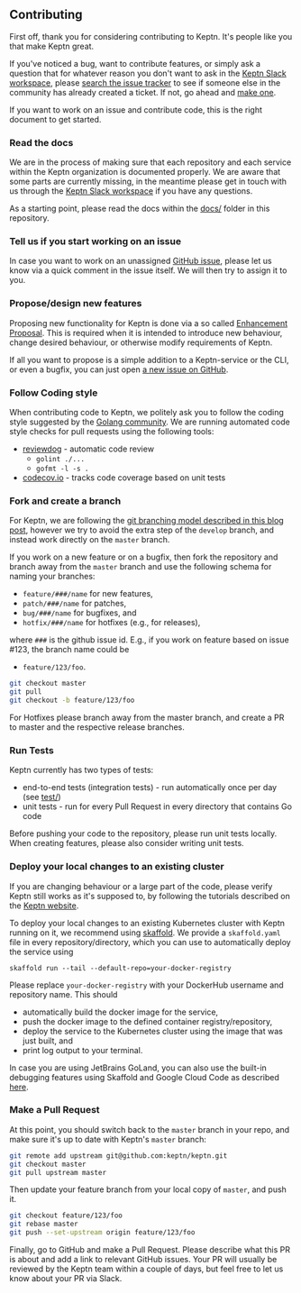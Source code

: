 ## Contributing

First off, thank you for considering contributing to Keptn. It's people like you that make Keptn great.

If you've noticed a bug, want to contribute features, or simply ask a question that for whatever reason you don't want to ask in the [Keptn Slack workspace](keptn.slack.com), please [search the issue tracker](https://github.com/keptn/keptn/issues?q=something) to see if someone else in the community has already created a ticket. If not, go ahead and [make one](https://github.com/keptn/keptn/issues/new).

If you want to work on an issue and contribute code, this is the right document to get started.

### Read the docs

We are in the process of making sure that each repository and each service within the Keptn organization is documented properly. 
We are aware that some parts are currently missing, in the meantime please get in touch with us through the [Keptn Slack workspace](keptn.slack.com) if you have any questions.

As a starting point, please read the docs within the [docs/](docs/) folder in this repository.


### Tell us if you start working on an issue

In case you want to work on an unassigned [GitHub issue](https://github.com/keptn/keptn/issues), please let us know via
 a quick comment in the issue itself. We will then try to assign it to you.

### Propose/design new features

Proposing new functionality for Keptn is done via a so called [Enhancement Proposal](https://github.com/keptn/enhancement-proposals).
This is required when it is intended to introduce new behaviour, change desired behaviour, or otherwise modify requirements of Keptn.

If all you want to propose is a simple addition to a Keptn-service or the CLI, or even a bugfix, you can just open 
[a new issue on GitHub](https://github.com/keptn/keptn/issues/new/choose).

### Follow Coding style

When contributing code to Keptn, we politely ask you to follow the coding style suggested by the [Golang community](https://github.com/golang/go/wiki/CodeReviewComments).
We are running automated code style checks for pull requests using the following tools:

* [reviewdog](.reviewdog.yml) - automatic code review
  * ``golint ./...``
  * ``gofmt -l -s .`` 
* [codecov.io](codecov.yml) - tracks code coverage based on unit tests

### Fork and create a branch

For Keptn, we are following the [git branching model described in this blog post](https://nvie.com/posts/a-successful-git-branching-model/), however we try to avoid the extra step of the `develop` branch, and instead work directly on the `master` branch.

If you work on a new feature or on a bugfix, then fork the repository and branch away from the `master` branch and use the following schema for naming your branches:

* `feature/###/name` for new features,
* `patch/###/name` for patches,
* `bug/###/name` for bugfixes, and
* `hotfix/###/name` for hotfixes (e.g., for releases),

where `###` is the github issue id. E.g., if you work on feature based on issue #123, the branch name could be

* `feature/123/foo`.

```bash
git checkout master
git pull
git checkout -b feature/123/foo
```

For Hotfixes please branch away from the master branch, and create a PR to master and the respective release branches.

### Run Tests

Keptn currently has two types of tests:

* end-to-end tests (integration tests) - run automatically once per day (see [test/](test/))
* unit tests - run for every Pull Request in every directory that contains Go code

Before pushing your code to the repository, please run unit tests locally. When creating features, please also consider
 writing unit tests.

### Deploy your local changes to an existing cluster

If you are changing behaviour or a large part of the code, please verify Keptn still works as it's supposed to, by following the tutorials described on the [Keptn website](https://keptn.sh/docs/).

To deploy your local changes to an existing Kubernetes cluster with Keptn running on it, we recommend using [skaffold](https://skaffold.dev).
We provide a `skaffold.yaml` file in every repository/directory, which you can use to automatically deploy the service using
```console
skaffold run --tail --default-repo=your-docker-registry
```

Please replace `your-docker-registry` with your DockerHub username and repository name.
This should 

* automatically build the docker image for the service,
* push the docker image to the defined container registry/repository,
* deploy the service to the Kubernetes cluster using the image that was just built, and
* print log output to your terminal.

In case you are using JetBrains GoLand, you can also use the built-in debugging features using Skaffold and Google Cloud Code as described [here](docs/debugging.md).


### Make a Pull Request

At this point, you should switch back to the `master` branch in your repo, and make sure it's up to date with Keptn's `master` branch:

```bash
git remote add upstream git@github.com:keptn/keptn.git
git checkout master
git pull upstream master
```

Then update your feature branch from your local copy of `master`, and push it.

```bash
git checkout feature/123/foo
git rebase master
git push --set-upstream origin feature/123/foo
```

Finally, go to GitHub and make a Pull Request. Please describe what this PR is about and add a link to relevant GitHub issues.
Your PR will usually be reviewed by the Keptn team within a couple of days, but feel free to let us know about your PR via Slack.
